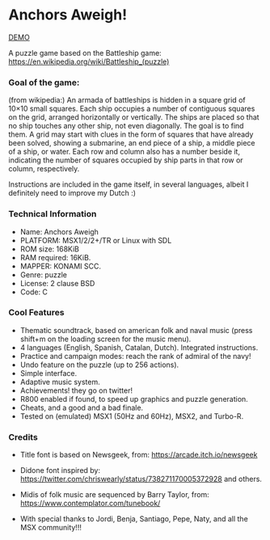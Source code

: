 # Anchors Aweigh!

[DEMO](https://webmsx.org/?ROM=https://github.com/MartinezTorres/anchors_aweigh/releases/download/v0.1-msxdev/anchors_aweigh.rom)

A puzzle game based on the Battleship game:
https://en.wikipedia.org/wiki/Battleship_(puzzle)

### Goal of the game:

(from wikipedia:)
An armada of battleships is hidden in a square grid of 10×10 small squares. 
Each ship occupies a number of contiguous squares on the grid, arranged horizontally or vertically. 
The ships are placed so that no ship touches any other ship, not even diagonally. 
The goal is to find them. 
A grid may start with clues in the form of squares that have already been solved, showing a submarine, an end piece of a ship, a middle piece of a ship, or water. 
Each row and column also has a number beside it, indicating the number of squares occupied by ship parts in that row or column, respectively.

Instructions are included in the game itself, in several languages, albeit I definitely need to improve my Dutch :)

### Technical Information
* Name: Anchors Aweigh
* PLATFORM: MSX1/2/2+/TR or Linux with SDL
* ROM size: 168KiB
* RAM required: 16KiB.
* MAPPER: KONAMI SCC.
* Genre: puzzle
* License: 2 clause BSD
* Code: C

### Cool Features
* Thematic soundtrack, based on american folk and naval music (press shift+m on the loading  screen for the music menu).
* 4 languages (English, Spanish, Catalan, Dutch). Integrated instructions.
* Practice and campaign modes: reach the rank of admiral of the navy!
* Undo feature on the puzzle (up to 256 actions).
* Simple interface.
* Adaptive music system.
* Achievements! they go on twitter! 
* R800 enabled if found, to speed up graphics and puzzle generation.
* Cheats, and a good and a bad finale.
* Tested on (emulated) MSX1 (50Hz and 60Hz), MSX2, and Turbo-R.

### Credits
* Title font is based on Newsgeek, from: https://arcade.itch.io/newsgeek
* Didone font inspired by: https://twitter.com/chriswearly/status/738271170005372928 and others.
* Midis of folk music are sequenced by Barry Taylor, from: https://www.contemplator.com/tunebook/ 

* With special thanks to Jordi, Benja, Santiago, Pepe, Naty, and all the MSX community!!!


